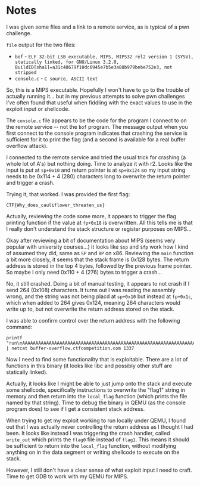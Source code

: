 # Notes

I was given some files and a link to a remote service, as is typical of a pwn challenge.

`file` output for the two files:
* `bof` - `ELF 32-bit LSB executable, MIPS, MIPS32 rel2 version 1 (SYSV), statically linked, for GNU/Linux 3.2.0, BuildID[sha1]=a31c48679f10dc6945e7b5e3a88b979bebe752e3, not stripped`
* `console.c` - `C source, ASCII text`

So, this is a MIPS executable. Hopefully I won't have to go to the trouble of actually running it... but in my previous attempts to solve pwn challenges I've often found that useful when fiddling with the exact values to use in the exploit input or shellcode.

The `console.c` file appears to be the code for the program I connect to on the remote service -- not the `bof` program. The message output when you first connect to the console program indicates that crashing the service is sufficient for it to print the flag (and a second is available for a real buffer overflow attack).

I connected to the remote service and tried the usual trick for crashing (a whole lot of A's) but nothing doing. Time to analyze it with r2. Looks like the input is put at `sp+0x10` and return pointer is at `sp+0x124` so my input string needs to be 0x114 + 4 (280) characters long to overwrite the return pointer and trigger a crash.

Trying it, that worked. I was provided the first flag:
```
CTF{Why_does_cauliflower_threaten_us}
```

Actually, reviewing the code some more, it appears to trigger the flag printing function if the value at `fp+0x18` is overwritten. All this tells me is that I really don't understand the stack structure or register purposes on MIPS...

Okay after reviewing a bit of documentation about MIPS (seems very popular with university courses...) it looks like `$sp` and `$fp` work how I kind of assumed they did, same as `SP` and `BP` on x86. Reviewing the `main` function a bit more closely, it seems that the stack frame is 0x128 bytes. The return address is stored in the top 4 bytes, followed by the previous frame pointer. So maybe I only need 0x110 + 4 (276) bytes to trigger a crash...

No, it still crashed. Doing a bit of manual testing, it appears to not crash if I send 264 (0x108) characters. It turns out I was reading the assembly wrong, and the string was not being placd at `sp+0x10` but instead at `fp+0x1c`, which when added to 264 gives 0x124, meaning 264 characters would write up to, but not overwrite the return address stored on the stack.

I was able to confirm control over the return address with the following command:
```
printf "run\nAAAAAAAAAAAAAAAAAAAAAAAAAAAAAAAAAAAAAAAAAAAAAAAAAAAAAAAAAAAAAAAAAAAAAAAAAAAAAAAAAAAAAAAAAAAAAAAAAAAAAAAAAAAAAAAAAAAAAAAAAAAAAAAAAAAAAAAAAAAAAAAAAAAAAAAAAAAAAAAAAAAAAAAAAAAAAAAAAAAAAAAAAAAAAAAAAAAAAAAAAAAAAAAAAAAAAAAAAAAAAAAAAAAAAAAAAAAAAAAAAAAAAAAAAAAAAAAAAAAAAAAA\x40\x08\x40\x00\x0A" | netcat buffer-overflow.ctfcompetition.com 1337
```

Now I need to find some functionality that is exploitable. There are a lot of functions in this binary (it looks like libc and possibly other stuff are statically linked).

Actually, it looks like I might be able to just jump onto the stack and execute some shellcode, specifically instructions to overwrite the "flag1" string in memory and then return into the `local_flag` function (which prints the file named by that string). Time to debug the binary in QEMU (as the console program does) to see if I get a consistent stack address.

When trying to get my exploit working to run locally under QEMU, I found out that I was actually never controlling the return address as I thought I had been. It looks like instead I was triggering the crash handler, called `write_out` which prints the `flag0` file instead of `flag1`. This means it should be sufficient to return into the `local_flag` function, without modifying anything on in the data segment or writing shellcode to execute on the stack.

However, I still don't have a clear sense of what exploit input I need to craft. Time to get GDB to work with my QEMU for MIPS.
